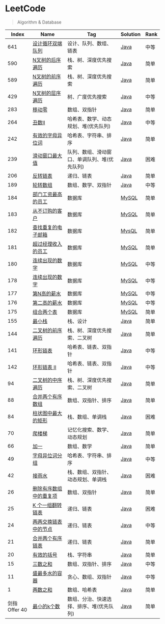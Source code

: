 # LeetCode

> Algorithm & Database

| Index         | Name                                                                                               | Tag                                          | Solution                                                            | Rank |
| ------------- | -------------------------------------------------------------------------------------------------- | -------------------------------------------- | ------------------------------------------------------------------- | ---- |
| 641           | [设计循环双端队列](https://leetcode-cn.com/problems/design-circular-deque/)                        | 设计、队列、数组、链表                       | [Java](./algorithm/java/DesignCircularDeque.java)                   | 中等 |
| 590           | [N叉树的后序遍历](https://leetcode-cn.com/problems/n-ary-tree-postorder-traversal/)                | 栈、树、深度优先搜索                         | [Java](./algorithm/java/NAryTreePostorderTraversal.java)            | 简单 |
| 589           | [N叉树的前序遍历](https://leetcode-cn.com/problems/n-ary-tree-preorder-traversal/)                 | 栈、树、深度优先搜索                         | [Java](./algorithm/java/NAryTreePreorderTraversal.java)             | 简单 |
| 429           | [N叉树的层序遍历](https://leetcode-cn.com/problems/n-ary-tree-level-order-traversal/)              | 树、广度优先搜索                             | [Java](./algorithm/java/NAryTreeLevelOrderTraversal.java)           | 中等 |
| 283           | [移动零](https://leetcode-cn.com/problems/move-zeroes/)                                            | 数组、双指针                                 | [Java](./algorithm/java/MoveZeroes.java)                            | 简单 |
| 264           | [丑数II](https://leetcode-cn.com/problems/ugly-number-ii/)                                         | 哈希表、数学、动态规划、堆(优先队列)         | [Java](./algorithm/java/UglyNumber2.java)                           | 中等 |
| 242           | [有效的字母异位词](https://leetcode-cn.com/problems/valid-anagram/)                                | 哈希表、字符串、排序                         | [Java](./algorithm/java/ValidAnagram.java)                          | 简单 |
| 239           | [滑动窗口最大值](https://leetcode-cn.com/problems/sliding-window-maximum/)                         | 队列、数组、滑动窗口、单调队列、堆(优先队列) | [Java](./algorithm/java/SlidingWindowMaximum.java)                  | 困难 |
| 206           | [反转链表](https://leetcode-cn.com/problems/reverse-linked-list/)                                  | 递归、链表                                   | [Java](./algorithm/java/ReverseLinkedList.java)                     | 简单 |
| 189           | [轮转数组](https://leetcode-cn.com/problems/rotate-array/)                                         | 数组、数学、双指针                           | [Java](./algorithm/java/RotateArray.java)                           | 中等 |
| 184           | [部门工资最高的员工](https://leetcode-cn.com/problems/department-highest-salary/)                  | 数据库                                       | [MySQL](./database/mysql/departmentHighestSalary.sql)               | 简单 |
| 183           | [从不订购的客户](https://leetcode-cn.com/problems/customers-who-never-order/)                      | 数据库                                       | [MySQL](./database/mysql/customersWhoNeverOrder.sql)                | 简单 |
| 182           | [查找重复的电子邮箱](https://leetcode-cn.com/problems/duplicate-emails/)                           | 数据库                                       | [MysQL](./database/mysql/duplicateEmails.sql)                       | 简单 |
| 181           | [超过经理收入的员工](https://leetcode-cn.com/problems/employees-earning-more-than-their-managers/) | 数据库                                       | [MySQL](./database/mysql/employeesEarningMoreThanTheirManagers.sql) | 简单 |
| 180           | [连续出现的数字](https://leetcode-cn.com/problems/consecutive-numbers/)                            | 数据库                                       | [MySQL](./database/mysql/consecutiveNumbers.sql)                    | 中等 |
| 178           | [连续出现的数字](https://leetcode-cn.com/problems/consecutive-numbers/)                            | 数据库                                       | [MySQL](./database/mysql/rankScores.sql)                            | 中等 |
| 177           | [第N高的薪水](https://leetcode-cn.com/problems/nth-highest-salary/)                                | 数据库                                       | [MySQL](./database/mysql/nthHighestSalary.sql)                      | 中等 |
| 176           | [第二高的薪水](https://leetcode-cn.com/problems/second-highest-salary/)                            | 数据库                                       | [MySQL](./database/mysql/secondHighestSalary.sql)                   | 中等 |
| 175           | [组合两个表](https://leetcode-cn.com/problems/combine-two-tables/)                                 | 数据库                                       | [MySQL](./database/mysql/combineTwoTables.sql)                      | 简单 |
| 155           | [最小栈](https://leetcode-cn.com/problems/min-stack/)                                              | 栈、设计                                     | [Java](./algorithm/java/MinStack.java)                              | 简单 |
| 144           | [二叉树的前序遍历](https://leetcode-cn.com/problems/binary-tree-preorder-traversal/)               | 栈、树、深度优先搜索、二叉树                 | [Java](./algorithm/java/BinaryTreePreorderTraversal.java)           | 简单 |
| 141           | [环形链表](https://leetcode-cn.com/problems/linked-list-cycle/)                                    | 哈希表、链表、双指针                         | [Java](./algorithm/java/LinkedListCycle.java)                       | 中等 |
| 142           | [环形链表 II](https://leetcode-cn.com/problems/linked-list-cycle-ii/)                              | 哈希表、链表、双指针                         | [Java](./algorithm/java/LinkedListCycle2.java)                      | 中等 |
| 94            | [二叉树的中序遍历](https://leetcode-cn.com/problems/binary-tree-inorder-traversal/)                | 栈、树、深度优先搜索、二叉树                 | [Java](./algorithm/java/BinaryTreeInorderTraversal.java)            | 简单 |
| 88            | [合并两个有序数组](https://leetcode-cn.com/problems/merge-sorted-array/)                           | 数组、双指针、排序                           | [Java](./algorithm/java/MergeSortedArray.java)                      | 简单 |
| 84            | [柱状图中最大的矩形](https://leetcode-cn.com/problems/largest-rectangle-in-histogram/)             | 栈、数组、单调栈                             | [Java](./algorithm/java/LargestRectangleInHistogram.java)           | 困难 |
| 70            | [爬楼梯](https://leetcode-cn.com/problems/climbing-stairs/)                                        | 记忆化搜索、数学、动态规划                   | [Java](./algorithm/java/ClimbingStairs.java)                        | 简单 |
| 66            | [加一](https://leetcode-cn.com/problems/plus-one/)                                                 | 数组、数学                                   | [Java](./algorithm/java/PlusOne.java)                               | 简单 |
| 49            | [字母异位词分组](https://leetcode-cn.com/problems/group-anagrams/)                                 | 哈希表、字符串、排序                         | [Java](./algorithm/java/GroupAnagrams.java)                         | 中等 |
| 42            | [接雨水](https://leetcode-cn.com/problems/trapping-rain-water/)                                    | 栈、数组、双指针、动态规划、单调栈           | [Java](./algorithm/java/TrappingRainWater.java)                     | 困难 |
| 26            | [删除有序数组中的重复项](https://leetcode-cn.com/problems/remove-duplicates-from-sorted-array/)    | 数组、双指针                                 | [Java](./algorithm/java/RemoveDuplicatesFromSortedArray.java)       | 简单 |
| 25            | [K 个一组翻转链表](https://leetcode-cn.com/problems/reverse-nodes-in-k-group/)                     | 递归、链表                                   | [Java](./algorithm/java/ReverseNodesInKGroup.java)                  | 困难 |
| 24            | [两两交换链表中的节点](https://leetcode-cn.com/problems/swap-nodes-in-pairs/)                      | 递归、链表                                   | [Java](./algorithm/java/SwapNodesInPairs.java)                      | 中等 |
| 21            | [合并两个有序链表](https://leetcode-cn.com/problems/merge-two-sorted-lists/)                       | 递归、链表                                   | [Java](./algorithm/java/MergeTwoSortedLists.java)                   | 简单 |
| 20            | [有效的括号](https://leetcode-cn.com/problems/valid-parentheses/)                                  | 栈、字符串                                   | [Java](./algorithm/java/ValidParentheses.java)                      | 简单 |
| 15            | [三数之和](https://leetcode-cn.com/problems/3sum/)                                                 | 数组、双指针、排序                           | [Java](./algorithm/java/ThreeSum.java)                              | 中等 |
| 11            | [盛最多水的容器](https://leetcode-cn.com/problems/container-with-most-water/)                      | 贪心、数组、双指针                           | [Java](./algorithm/java/ContainerWithMostWater.java)                | 中等 |
| 1             | [两数之和](https://leetcode-cn.com/problems/two-sum/)                                              | 数组、哈希表                                 | [Java](./algorithm/java/TwoSum.java)                                | 简单 |
| 剑指 Offer 40 | [最小的k个数](https://leetcode-cn.com/problems/zui-xiao-de-kge-shu-lcof/)                          | 数组、分治、快速选择、排序、堆(优先队列)     | [Java](./algorithm/java/ZuiXiaoDeKgeShuLcof.java)                   | 简单 |
